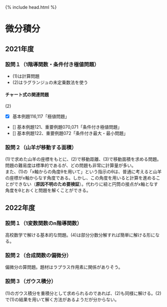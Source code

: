 {% include head.html %}

# 微分積分

## 2021年度
### 設問１（1階導関数・条件付き極値問題）
- (1)は計算問題
- (2)はラグランジュの未定乗数法を使う

#### チャート式の関連問題  
(2)
- [x] 基本例題116,117「極値問題」
- [] 基本例題121、重要例題070,071「条件付き極値問題」
- [] 基本例題122、重要例題072「条件付き最大・最小問題」

### 設問２（山羊が移動する面積）
(1)で求めた山羊の座標をもとに、(2)で移動距離、(3)で移動面積を求める問題。問題の難易度は標準的であるが、どの問題も非常に計算量が多い。  
また、(1)の「x軸からの角度θを用いて」という指示のθは、普通に考えると山羊の座標がx軸からなす角度である。しかし、この角度を用いると計算を進めることができない（**原因不明のため要検証**）。代わりに紐と円筒の接点がx軸となす角度をθとおくと問題を解くことができる。

## 2022年度
### 設問１（1変数関数のn階導関数）
高校数学で解ける基本的な問題。(4)は部分分数分解すれば簡単に解ける形になる。

### 設問２（合成関数の偏微分）
偏微分の算問題。題材はラプラス作用素に関係がありそう。

### 設問３（ガウス積分）
(1)のガウス積分を重積分として求められるのであれば、(2)も同様に解ける。(2)で(1)の結果を用いて解く方法があるようだが分からない。